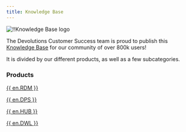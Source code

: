 ```yaml
---
title: Knowledge Base
---
```

![!!Knowledge Base logo](https://webdevolutions.azureedge.net/docs/en/hub/logo-knowledge-base-120.png)

The Devolutions Customer Success team is proud to publish this [Knowledge Base](/kb/devolutions-customer-success/) for our community of over 800k users!  

It is divided by our different products, as well as a few subcategories.  

### Products 

[{{ en.RDM }}](/kb/remote-desktop-manager/)  

[{{ en.DPS }}](/kb/devolutions-server/)  

[{{ en.HUB }}](/kb/password-hub/)  

[{{ en.DWL }}](/kb/devolutions-web-login/)  

